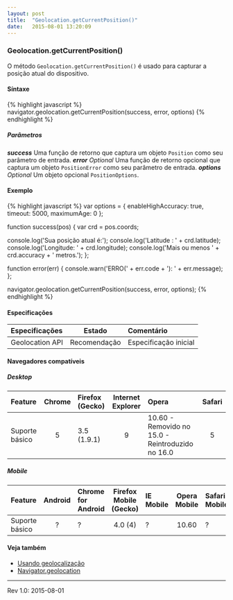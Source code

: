 ```yaml
---
layout: post
title:  "Geolocation.getCurrentPosition()"
date:   2015-08-01 13:20:09
---
```


### Geolocation.getCurrentPosition()

O método `Geolocation.getCurrentPosition()` é usado para capturar a posição atual do dispositivo.

#### Síntaxe

{% highlight javascript %}
navigator.geolocation.getCurrentPosition(success, error, options)
{% endhighlight %}

##### Parâmetros

**_success_**
    Uma função de retorno que captura um objeto `Position` como seu parâmetro de entrada.
**_error_** _Optional_
    Uma função de retorno opcional que captura um objeto `PositionError` como seu parâmetro de entrada.
**_options_** _Optional_
    Um objeto opcional `PositionOptions`.

#### Exemplo
{% highlight javascript %}
var options = {
  enableHighAccuracy: true,
  timeout: 5000,
  maximumAge: 0
};

function success(pos) {
  var crd = pos.coords;

  console.log('Sua posição atual é:');
  console.log('Latitude : ' + crd.latitude);
  console.log('Longitude: ' + crd.longitude);
  console.log('Mais ou menos ' + crd.accuracy + ' metros.');
};

function error(err) {
  console.warn('ERRO(' + err.code + '): ' + err.message);
};

navigator.geolocation.getCurrentPosition(success, error, options);
{% endhighlight %}

#### Especificações
| Especificações | Estado | Comentário |
|:---------------|:------:|:-----------|
| Geolocation API | Recomendação | Especificação inicial |

#### Navegadores compatíveis

##### **Desktop**
| Feature | Chrome | Firefox (Gecko) | Internet Explorer | Opera | Safari |
|:--------|:------:|:----------------|:-----------------:|:------|:------:|
| Suporte básico | 5 | 3.5 (1.9.1) | 9 | 10.60 - Removido no 15.0 - Reintroduzido no 16.0 | 5 |

##### **Mobile**  
| Feature | Android | Chrome for Android | Firefox Mobile (Gecko) | IE Mobile | Opera Mobile | Safari Mobile |
|:--------|:-------:|:-------------------|:----------------------:|:----------|:------------:|:--------------|
| Suporte básico | ? | ? | 4.0 (4) | ? | 10.60 | ? | 

#### Veja também
* [Usando geolocalização](https://developer.mozilla.org/en-US/docs/WebAPI/Using_geolocation)
* [Navigator.geolocation](https://developer.mozilla.org/en-US/docs/Web/API/Navigator/geolocation)
  
  
---
Rev 1.0: 2015-08-01
